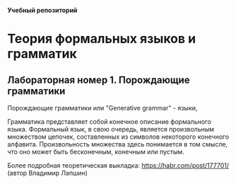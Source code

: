 **Учебный репозиторий**
# Теория формальных языков и грамматик

## Лабораторная номер 1. Порождающие грамматики
Порождающие грамматики или "Generative grammar" - языки, 

Грамматика представляет собой конечное описание формального языка. Формальный язык, в свою очередь, является произвольным множеством цепочек, составленных из символов некоторого конечного алфавита. Произвольность множества здесь понимается в том смысле, что оно может быть бесконечным, конечным или пустым.

Более подробная теоретическая выкладка: https://habr.com/post/177701/ (автор Владимир Лапшин) 
